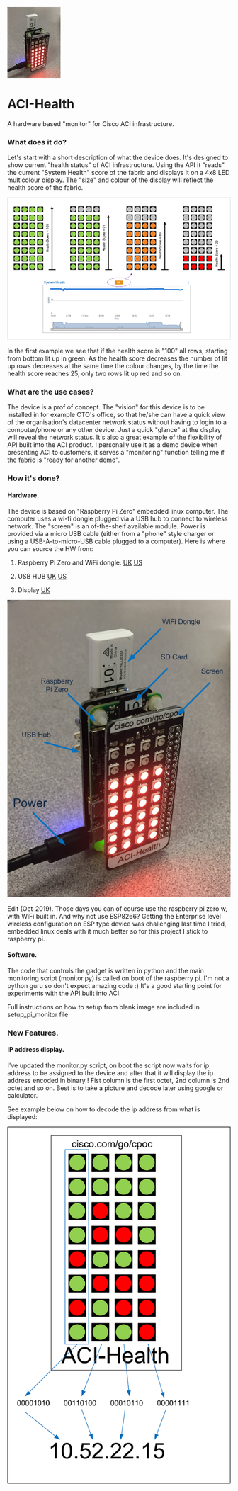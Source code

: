 ![alt text](https://github.com/Kris-Sekula/ACI-Health/blob/master/hw_small.jpg "Health Score Display")

# ACI-Health
A hardware based "monitor" for Cisco ACI infrastructure.

### What does it do?
 Let's start with a short description of what the device does. It's designed to show current "health status" of ACI infrastructure. Using the API it "reads" the current "System Health" score of the fabric and displays it on a 4x8 LED multicolour display. The "size" and colour of the display will reflect the health score of the fabric.

![alt text](https://github.com/Kris-Sekula/ACI-Health/blob/master/display.png "Health Score Display")
 
 In the first example we see that if the health score is "100" all rows, starting from bottom lit up in green. As the health score decreases the number of lit up rows decreases at the same time the colour changes, by the time the health score reaches 25, only two rows lit up red and so on.

### What are the use cases? 
 The device is a prof of concept. The "vision" for this device is to be installed in for example CTO's office, so that he/she can have a quick view of the organisation's datacenter network status without having to login to a computer/phone or any other device. Just a quick "glance" at the display will reveal the network status.
 It's also a great example of the flexibility of API built into the ACI product. I personally use it as a demo device when presenting ACI to customers, it serves a "monitoring" function telling me if the fabric is "ready for another demo".
     
### How it's done?

#### Hardware.
 The device is based on "Raspberry Pi Zero" embedded linux computer. The computer uses a wi-fi dongle plugged via a USB hub to connect to wireless network. The "screen" is an of-the-shelf available module. Power is provided via a micro USB cable (either from a "phone" style charger or using a USB-A-to-micro-USB cable plugged to a computer).
Here is where you can source the HW from:

1. Raspberry Pi Zero and WiFi dongle.
[UK](https://shop.pimoroni.com/products/raspberry-pi-zero)
[US](https://www.adafruit.com/products/2817)

2. USB HUB 
[UK](https://thepihut.com/products/zero4u-4-port-usb-hub-for-raspberry-pi-zero?variant=18768521796)
[US](https://www.adafruit.com/product/3298)

3. Display
[UK](https://shop.pimoroni.com/products/unicorn-phat)

![alt text](https://github.com/Kris-Sekula/ACI-Health/blob/master/hw.png "Hardware details")

Edit (Oct-2019). Those days you can of course use the raspberry pi zero w, with WiFi built in. And why not use ESP8266? Getting the Enterprise level wireless configuration on ESP type device was challenging last time I tried, embedded linux deals with it much better so for this project I stick to raspberry pi.

#### Software.
 The code that controls the gadget is written in python and the main monitoring script (monitor.py) is called on boot of the raspberry pi. I'm not a python guru so don't expect amazing code :) It's a good starting point for experiments with the API built into ACI.
 
Full instructions on how to setup from blank image are included in setup_pi_monitor file

### New Features.

#### IP address display.
 I've updated the monitor.py script, on boot the script now waits for ip address to be assigned to the device and after that it will display the ip address encoded in binary !  Fist column is the first octet, 2nd column is 2nd octet and so on. Best is to take a picture and decode later using google or calculator.
 
See example below on how to decode the ip address from what is displayed:

![alt text](https://github.com/Kris-Sekula/ACI-Health/blob/master/Scores_IP_small.png "What is my IP?")
